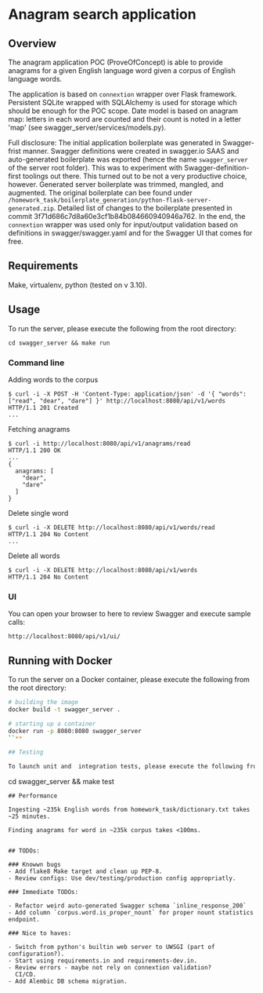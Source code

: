 # Anagram search application

## Overview
The anagram application POC (ProveOfConcept) is able to provide anagrams for a given English language word given a corpus of English language words.

The application is based on `connextion` wrapper over Flask framework. Persistent SQLite wrapped with SQLAlchemy is used for storage which should be enough for the POC scope. Date model is based on anagram map: letters in each word are counted and their count is noted in a letter 'map' (see swagger_server/services/models.py).

Full disclosure: The initial application boilerplate was generated in Swagger-frist manner. Swagger definitions were created in swagger.io SAAS and auto-generated boilerplate was exported (hence the name `swagger_server` of the server root folder). This was to experiment with Swagger-definition-first toolings out there. This turned out to be not a very productive choice, however. Generated server boilerplate was trimmed, mangled, and augmented. The original boilerplate can bee found under `/homework_task/boilerplate_generation/python-flask-server-generated.zip`. Detailed list of changes to the boilerplate presented in commit 3f71d686c7d8a60e3cf1b84b084660940946a762. In the end, the `connextion` wrapper was used only for input/output validation based on definitions in swagger/swagger.yaml and for the Swagger UI that comes for free.


## Requirements
Make, virtualenv, python (tested on v 3.10).

## Usage
To run the server, please execute the following from the root directory:

```
cd swagger_server && make run
```
### Command line

Adding words to the corpus
```
$ curl -i -X POST -H 'Content-Type: application/json' -d '{ "words": ["read", "dear", "dare"] }' http://localhost:8080/api/v1/words
HTTP/1.1 201 Created
...
```

Fetching anagrams
```
$ curl -i http://localhost:8080/api/v1/anagrams/read
HTTP/1.1 200 OK
...
{
  anagrams: [
    "dear",
    "dare"
  ]
}
```

Delete single word
```
$ curl -i -X DELETE http://localhost:8080/api/v1/words/read
HTTP/1.1 204 No Content
...
```

Delete all words
```
$ curl -i -X DELETE http://localhost:8080/api/v1/words
HTTP/1.1 204 No Content
```


### UI

You can open your browser to here to review Swagger and execute sample calls:

```
http://localhost:8080/api/v1/ui/
```

## Running with Docker

To run the server on a Docker container, please execute the following from the root directory:

```bash
# building the image
docker build -t swagger_server .

# starting up a container
docker run -p 8080:8080 swagger_server
``**

## Testing

To launch unit and  integration tests, please execute the following from the root directory:
```
cd swagger_server && make test
```
## Performance

Ingesting ~235k English words from homework_task/dictionary.txt takes ~25 minutes.

Finding anagrams for word in ~235k corpus takes <100ms.


## TODOs:

### Knowwn bugs
- Add flake8 Make target and clean up PEP-8.
- Review configs: Use dev/testing/production config appropriatly.

### Immediate TODOs:

- Refactor weird auto-generated Swagger schema `inline_response_200`
- Add column `corpus.word.is_proper_nount` for proper nount statistics endpoint.

### Nice to haves:

- Switch from python's builtin web server to UWSGI (part of configuration?).
- Start using requirements.in and requirements-dev.in.
- Review errors - maybe not rely on connextion validation?
  CI/CD.
- Add Alembic DB schema migration.
